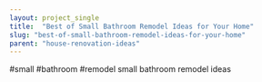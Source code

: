 ```yaml
---
layout: project_single
title:  "Best of Small Bathroom Remodel Ideas for Your Home"
slug: "best-of-small-bathroom-remodel-ideas-for-your-home"
parent: "house-renovation-ideas"
---
```

#small #bathroom #remodel small bathroom remodel ideas